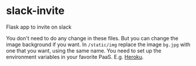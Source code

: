 # slack-invite
Flask app to invite on slack

You don't need to do any change in these files. 
But you can change the image background if you want. 
In ```/static/img``` replace the image ```bg.jpg``` with one that you want, using the same name.
You need to set up the environment variables in your favorite PaaS. E.g. [Heroku](https://www.heroku.com/). 
